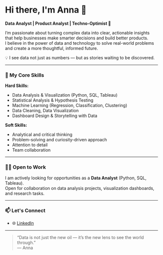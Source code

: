 # Hi there, I'm Anna 👋

**Data Analyst | Product Analyst | Techno-Optimist 🚀**

I’m passionate about turning complex data into clear, actionable insights that help businesses make smarter decisions and build better products.  
I believe in the power of data and technology to solve real-world problems and create a more thoughtful, informed future.  

💡 I see data not just as numbers — but as stories waiting to be discovered.  

---

### 🧠 My Core Skills

**Hard Skills:**
- Data Analysis & Visualization (Python, SQL, Tableau)
- Statistical Analysis & Hypothesis Testing
- Machine Learning (Regression, Classification, Clustering)
- Data Cleaning, Data Visualization
- Dashboard Design & Storytelling with Data

**Soft Skills:**
- Analytical and critical thinking  
- Problem-solving and curiosity-driven approach  
- Attention to detail  
- Team collaboration  

---

### 👩‍💻 Open to Work
I am actively looking for opportunities as a **Data Analyst** (Python, SQL, Tableau).  
Open for collaboration on data analysis projects, visualization dashboards, and research tasks.   

---

### 📫 Let's Connect
- 🌐 [LinkedIn](www.linkedin.com/in/anna-vorobeva-088203257)    
 
---

> “Data is not just the new oil — it’s the new lens to see the world through.”  
> — Anna

